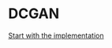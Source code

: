 # DCGAN

[Start with the implementation](https://pytorch.org/tutorials/beginner/dcgan_faces_tutorial.html)
